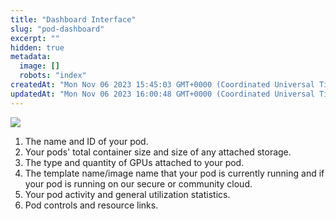 ```yaml
---
title: "Dashboard Interface"
slug: "pod-dashboard"
excerpt: ""
hidden: true
metadata: 
  image: []
  robots: "index"
createdAt: "Mon Nov 06 2023 15:45:03 GMT+0000 (Coordinated Universal Time)"
updatedAt: "Mon Nov 06 2023 16:00:48 GMT+0000 (Coordinated Universal Time)"
---
```


![](https://files.readme.io/780d697-Untitled_drawing.png)

1. The name and ID of your pod.
2. Your pods' total container size and size of any attached storage.
3. The type and quantity of GPUs attached to your pod.
4. The template name/image name that your pod is currently running and if your pod is running on our secure or community cloud.
5. Your pod activity and general utilization statistics.
6. Pod controls and resource links.
